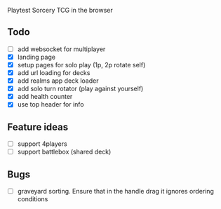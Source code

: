 Playtest Sorcery TCG in the browser

## Todo 
- [ ] add websocket for multiplayer
- [x] landing page
- [x] setup pages for solo play (1p, 2p rotate self)
- [x] add url loading for decks
- [x] add realms app deck loader
- [x] add solo turn rotator (play against yourself)
- [x] add health counter
- [x] use top header for info

## Feature ideas
- [ ] support 4players
- [ ] support battlebox (shared deck)

## Bugs
- [ ] graveyard sorting. Ensure that in the handle drag it ignores ordering conditions
